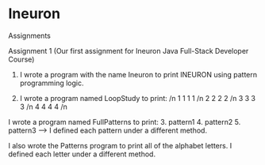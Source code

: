 # Ineuron
Assignments

Assignment 1 (Our first assignment for Ineuron Java Full-Stack Developer Course)

1. I wrote a program with the name Ineuron to print INEURON using pattern programming logic.

2. I wrote a program named LoopStudy to print: /n
1 1 1 1 /n
2 2 2 2 /n
3 3 3 3 /n
4 4 4 4 /n

I wrote a program named FullPatterns to print:
3. pattern1
4. pattern2
5. pattern3
--> I defined each pattern under a different method.

I also wrote the Patterns program to print all of the alphabet letters. I defined each letter under a different method.
